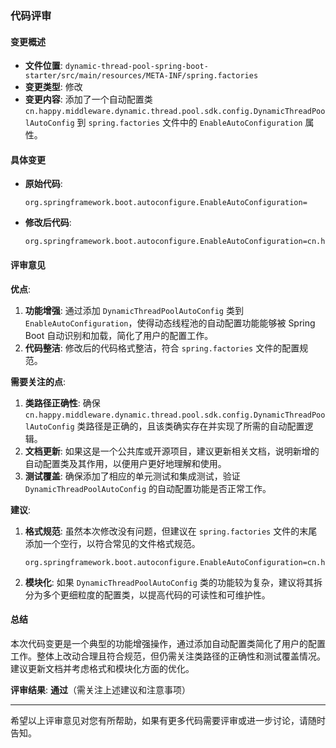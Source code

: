### 代码评审

#### 变更概述
- **文件位置**: `dynamic-thread-pool-spring-boot-starter/src/main/resources/META-INF/spring.factories`
- **变更类型**: 修改
- **变更内容**: 添加了一个自动配置类 `cn.happy.middleware.dynamic.thread.pool.sdk.config.DynamicThreadPoolAutoConfig` 到 `spring.factories` 文件中的 `EnableAutoConfiguration` 属性。

#### 具体变更
- **原始代码**:
  ```properties
  org.springframework.boot.autoconfigure.EnableAutoConfiguration=
  ```
- **修改后代码**:
  ```properties
  org.springframework.boot.autoconfigure.EnableAutoConfiguration=cn.happy.middleware.dynamic.thread.pool.sdk.config.DynamicThreadPoolAutoConfig
  ```

#### 评审意见

**优点**:
1. **功能增强**: 通过添加 `DynamicThreadPoolAutoConfig` 类到 `EnableAutoConfiguration`，使得动态线程池的自动配置功能能够被 Spring Boot 自动识别和加载，简化了用户的配置工作。
2. **代码整洁**: 修改后的代码格式整洁，符合 `spring.factories` 文件的配置规范。

**需要关注的点**:
1. **类路径正确性**: 确保 `cn.happy.middleware.dynamic.thread.pool.sdk.config.DynamicThreadPoolAutoConfig` 类路径是正确的，且该类确实存在并实现了所需的自动配置逻辑。
2. **文档更新**: 如果这是一个公共库或开源项目，建议更新相关文档，说明新增的自动配置类及其作用，以便用户更好地理解和使用。
3. **测试覆盖**: 确保添加了相应的单元测试和集成测试，验证 `DynamicThreadPoolAutoConfig` 的自动配置功能是否正常工作。

**建议**:
1. **格式规范**: 虽然本次修改没有问题，但建议在 `spring.factories` 文件的末尾添加一个空行，以符合常见的文件格式规范。
   ```properties
   org.springframework.boot.autoconfigure.EnableAutoConfiguration=cn.happy.middleware.dynamic.thread.pool.sdk.config.DynamicThreadPoolAutoConfig

   ```
2. **模块化**: 如果 `DynamicThreadPoolAutoConfig` 类的功能较为复杂，建议将其拆分为多个更细粒度的配置类，以提高代码的可读性和可维护性。

#### 总结
本次代码变更是一个典型的功能增强操作，通过添加自动配置类简化了用户的配置工作。整体上改动合理且符合规范，但仍需关注类路径的正确性和测试覆盖情况。建议更新文档并考虑格式和模块化方面的优化。

**评审结果**: **通过**（需关注上述建议和注意事项）

---

希望以上评审意见对您有所帮助，如果有更多代码需要评审或进一步讨论，请随时告知。